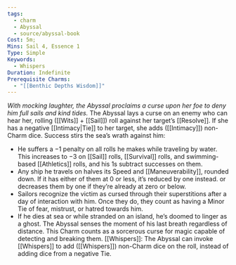 ```yaml
---
tags:
  - charm
  - Abyssal
  - source/abyssal-book
Cost: 5m; 
Mins: Sail 4, Essence 1
Type: Simple
Keywords:
  - Whispers
Duration: Indefinite
Prerequisite Charms:
  - "[[Benthic Depths Wisdom]]"
---
```

*With mocking laughter, the Abyssal proclaims a curse upon her foe to deny him full sails and kind tides.*
The Abyssal lays a curse on an enemy who can hear her, rolling ([[Wits]] + [[Sail]]) roll against her target’s [[Resolve]]. If she has a negative [[Intimacy|Tie]] to her target, she adds ([[Intimacy]]) non-Charm dice. Success stirs the sea’s wrath against him:
 - He suffers a −1 penalty on all rolls he makes while traveling by water. This increases to −3 on [[Sail]] rolls, [[Survival]] rolls, and swimming-based [[Athletics]] rolls, and his 1s subtract successes on them.
 - Any ship he travels on halves its Speed and [[Maneuverability]], rounded down. If it has either of them at 0 or less, it’s reduced by one instead. or decreases them by one if they’re already at zero or below.
 - Sailors recognize the victim as cursed through their superstitions after a day of interaction with him. Once they do, they count as having a Minor Tie of fear, mistrust, or hatred towards him.
 - If he dies at sea or while stranded on an island, he’s doomed to linger as a ghost. The Abyssal senses the moment of his last breath regardless of distance.
This Charm counts as a sorcerous curse for magic capable of detecting and breaking them.
[[Whispers]]: The Abyssal can invoke [[Whispers]] to add ([[Whispers]]) non-Charm dice on the roll, instead of adding dice from a negative Tie.